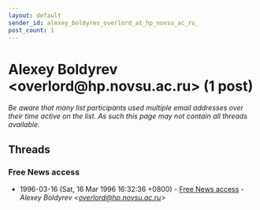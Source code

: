 ```yaml
---
layout: default
sender_id: alexey_boldyrev_overlord_at_hp_novsu_ac_ru_
post_count: 1
---
```


# Alexey Boldyrev <overlord<span>@</span>hp.novsu.ac.ru> (1 post)

_Be aware that many list participants used multiple email addresses over their time active on the list. As such this page may not contain all threads available._

## Threads

### Free News access
+ 1996-03-16 (Sat, 16 Mar 1996 16:32:36 +0800) - [Free News access](/archive/1996/03/67944eb14698fbcf16d5a39464cce4ba3bbc0deb49c3e849d5e4dd5b67117564) - _Alexey Boldyrev \<overlord@hp.novsu.ac.ru\>_


